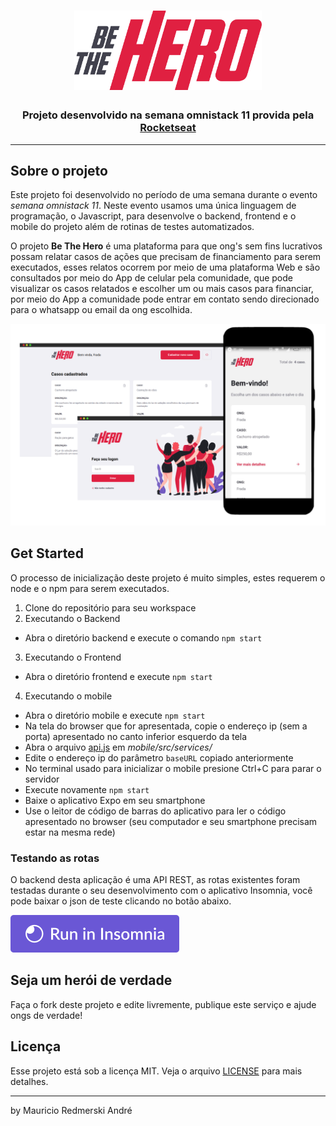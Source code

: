<h1 align="center">
    <img src="./.assets/logo.svg" alt="logo: Be the hero" width="300px" />
</h1>

<h3 align="center">
  Projeto desenvolvido na semana omnistack 11 provida pela <a href="https://rocketseat.com.br/">Rocketseat</a>
</h3>

---

## Sobre o projeto

Este projeto foi desenvolvido no período de uma semana durante o evento *semana omnistack 11*. Neste evento usamos uma única linguagem de programação, o Javascript, para desenvolve o backend, frontend e o mobile do projeto além de rotinas de testes automatizados.

O projeto **Be The Hero** é uma plataforma para que ong's sem fins lucrativos possam relatar casos de ações que precisam de financiamento para serem executados, esses relatos ocorrem por meio de uma plataforma Web e são consultados por meio do App de celular pela comunidade, que pode visualizar os casos relatados e escolher um ou mais casos para financiar, por meio do App a comunidade pode entrar em contato sendo direcionado para o whatsapp ou email da ong escolhida.

<div align="center">
    <img src="./.assets/exemplo.png" alt="Exemplo de tela" />
</div>


## Get Started

O processo de inicialização deste projeto é muito simples, estes requerem o node e o npm para serem executados.

1. Clone do repositório para seu workspace
2. Executando o Backend
  - Abra o diretório backend e execute o comando `npm start`
3. Executando o Frontend
  - Abra o diretório frontend e execute `npm start`
4. Executando o mobile
  - Abra o diretório mobile e execute `npm start`
  - Na tela do browser que for apresentada, copie o endereço ip (sem a porta) apresentado no canto inferior esquerdo da tela
  - Abra o arquivo [api.js](./mobile/src/services/api.js) em *mobile/src/services/*
  - Edite o endereço ip do parâmetro `baseURL` copiado anteriormente
  - No terminal usado para inicializar o mobile presione Ctrl+C para parar o servidor
  - Execute novamente `npm start`
  - Baixe o aplicativo Expo em seu smartphone
  - Use o leitor de código de barras do aplicativo para ler o código apresentado no browser (seu computador e seu smartphone precisam estar na mesma rede)

### Testando as rotas

O backend desta aplicação é uma API REST, as rotas existentes foram testadas durante o seu desenvolvimento com o aplicativo Insomnia, você pode baixar o json de teste clicando no botão abaixo.

[![Run in Insomnia}](./.assets/run.svg)](https://insomnia.rest/run/?label=Be%20The%20Hero&uri=https%3A%2F%2Fraw.githubusercontent.com%2Fmauricio-andre%2FbeTheHero%2Fmaster%2F.assets%2FInsomnia.json)

## Seja um herói de verdade

Faça o fork deste projeto e edite livremente, publique este serviço e ajude ongs de verdade!

## Licença

Esse projeto está sob a licença MIT. Veja o arquivo [LICENSE](LICENSE) para mais detalhes.

---

by Mauricio Redmerski André
